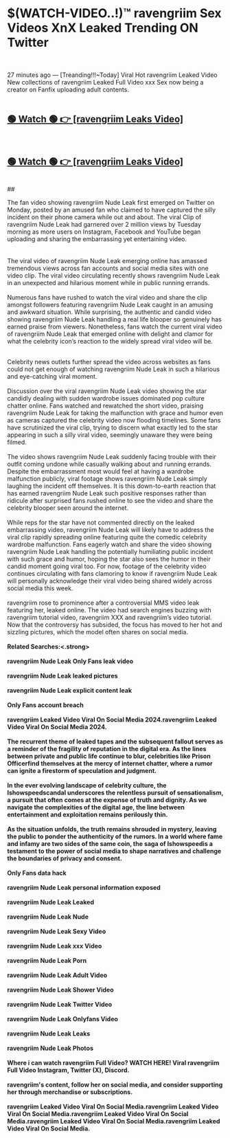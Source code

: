 

# $(WATCH-VIDEO..!)™ ravengriim Sex Videos XnX Leaked Trending ON Twitter<br>
<br>

27 minutes ago — [Treanding!!!~Today] Viral Hot ravengriim Leaked Video New collections of ravengriim Leaked Full Video xxx Sex now being a creator on Fanfix uploading adult contents.
<br>
 <br>

##  <a href="https://clipsfans.site/?title=ravengriim&ref=git">🟢 Watch 🟢 👉 [ravengriim Leaks Video]</a><br>
  <br>

##  <a href="https://clipsfans.site/?title=ravengriim&ref=git">🟢 Watch 🟢 👉 [ravengriim Leaks Video]</a><br>
  <br>
  ##
  <br>

The fan video showing ravengriim Nude Leak first emerged on Twitter on Monday, posted by an amused fan who claimed to have captured the silly incident on their phone camera while out and about. The viral Clip of ravengriim Nude Leak had garnered over 2 million views by Tuesday morning as more users on Instagram, Facebook and YouTube began uploading and sharing the embarrassing yet entertaining video.
<br><br>
  <br>
The viral video of ravengriim Nude Leak emerging online has amassed tremendous views across fan accounts and social media sites with one video clip. The viral video circulating recently shows ravengriim Nude Leak in an unexpected and hilarious moment while in public running errands.
<br><br>
Numerous fans have rushed to watch the viral video and share the clip amongst followers featuring ravengriim Nude Leak caught in an amusing and awkward situation. While surprising, the authentic and candid video showing ravengriim Nude Leak handling a real life blooper so genuinely has earned praise from viewers. Nonetheless, fans watch the current viral video of ravengriim Nude Leak that emerged online with delight and clamor for what the celebrity icon’s reaction to the widely spread viral video will be.
<br><br>

Celebrity news outlets further spread the video across websites as fans could not get enough of watching ravengriim Nude Leak in such a hilarious and eye-catching viral moment.
<br><br>
Discussion over the viral ravengriim Nude Leak video showing the star candidly dealing with sudden wardrobe issues dominated pop culture chatter online. Fans watched and rewatched the short video, praising ravengriim Nude Leak for taking the malfunction with grace and humor even as cameras captured the celebrity video now flooding timelines. Some fans have scrutinized the viral clip, trying to discern what exactly led to the star appearing in such a silly viral video, seemingly unaware they were being filmed.
<br><br>
The video shows ravengriim Nude Leak suddenly facing trouble with their outfit coming undone while casually walking about and running errands. Despite the embarrassment most would feel at having a wardrobe malfunction publicly, viral footage shows ravengriim Nude Leak simply laughing the incident off themselves. It is this down-to-earth reaction that has earned ravengriim Nude Leak such positive responses rather than ridicule after surprised fans rushed online to see the video and share the celebrity blooper seen around the internet.
<br><br>
While reps for the star have not commented directly on the leaked embarrassing video, ravengriim Nude Leak will likely have to address the viral clip rapidly spreading online featuring quite the comedic celebrity wardrobe malfunction. Fans eagerly watch and share the video showing ravengriim Nude Leak handling the potentially humiliating public incident with such grace and humor, hoping the star also sees the humor in their candid moment going viral too. For now, footage of the celebrity video continues circulating with fans clamoring to know if ravengriim Nude Leak will personally acknowledge their viral video being shared widely across social media this week.
<br><br>
ravengriim rose to prominence after a controversial MMS video leak featuring her, leaked online. The video had search engines buzzing with ravengriim tutorial video, ravengriim XXX and ravengriim’s video tutorial. Now that the controversy has subsided, the focus has moved to her hot and sizzling pictures, which the model often shares on social media.
<br><br>
<strong>Related Searches:<.strong>
<br><br>
ravengriim Nude Leak Only Fans leak video
<br><br>
ravengriim Nude Leak leaked pictures
<br><br>
ravengriim Nude Leak explicit content leak
<br><br>
Only Fans account breach
<br><br>
ravengriim Leaked Video Viral On Social Media 2024.ravengriim Leaked Video Viral On Social Media 2024.
<br><br>
The recurrent theme of leaked tapes and the subsequent fallout serves as a reminder of the fragility of reputation in the digital era. As the lines between private and public life continue to blur, celebrities like Prison Officerfind themselves at the mercy of internet chatter, where a rumor can ignite a firestorm of speculation and judgment.
<br><br>
In the ever evolving landscape of celebrity culture, the Ishowspeedscandal underscores the relentless pursuit of sensationalism, a pursuit that often comes at the expense of truth and dignity. As we navigate the complexities of the digital age, the line between entertainment and exploitation remains perilously thin.
<br><br>
As the situation unfolds, the truth remains shrouded in mystery, leaving the public to ponder the authenticity of the rumors. In a world where fame and infamy are two sides of the same coin, the saga of Ishowspeedis a testament to the power of social media to shape narratives and challenge the boundaries of privacy and consent.
<br><br>
Only Fans data hack
<br><br>
ravengriim Nude Leak personal information exposed
<br><br>
ravengriim Nude Leak Leaked
<br><br>
ravengriim Nude Leak Nude
<br><br>
ravengriim Nude Leak Sexy Video
<br><br>
ravengriim Nude Leak xxx Video
<br><br>
ravengriim Nude Leak Porn
<br><br>
ravengriim Nude Leak Adult Video
<br><br>
ravengriim Nude Leak Shower Video
<br><br>
ravengriim Nude Leak Twitter Video
<br><br>
ravengriim Nude Leak Onlyfans Video
<br><br>
ravengriim Nude Leak Leaks
<br><br>
ravengriim Nude Leak Photos
<br><br>
Where i can watch ravengriim Full Video? WATCH HERE! Viral ravengriim Full Video Instagram, Twitter (X), Discord.
<br><br>
ravengriim's content, follow her on social media, and consider supporting her through merchandise or subscriptions.
<br><br>
ravengriim Leaked Video Viral On Social Media.ravengriim Leaked Video Viral On Social Media.ravengriim Leaked Video Viral On Social Media.ravengriim Leaked Video Viral On Social Media.ravengriim Leaked Video Viral On Social Media.
